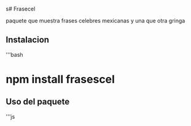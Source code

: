 s#   Frasecel

paquete que muestra frases celebres mexicanas y una que otra gringa

## Instalacion
'''bash
# npm install frasescel

## Uso del paquete

'''js

<!-- let frasecel =  -->

